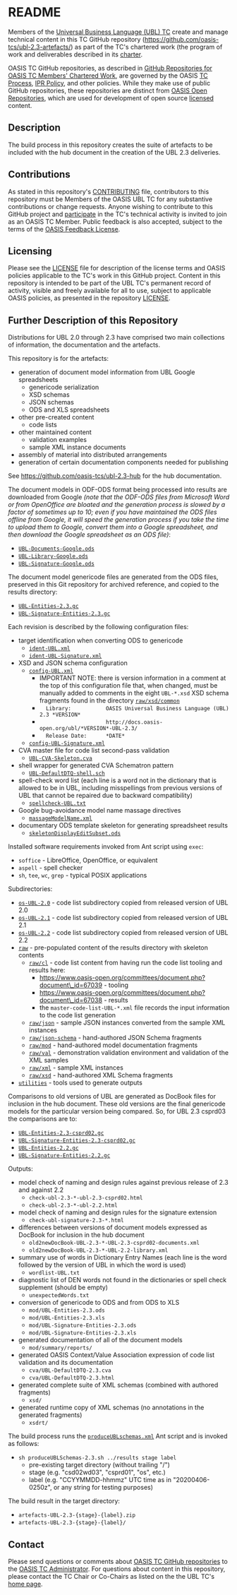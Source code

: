 # README

Members of the [Universal Business Language (UBL) TC](https://www.oasis-open.org/committees/ubl/) 
create and manage technical content in this TC GitHub repository (https://github.com/oasis-tcs/ubl-2.3-artefacts/) 
as part of the TC's chartered work (the program of work and deliverables described in its 
[charter](https://www.oasis-open.org/committees/ubl/charter.php).

OASIS TC GitHub repositories, as described in 
[GitHub Repositories for OASIS TC Members' Chartered Work](https://www.oasis-open.org/resources/tcadmin/github-repositories-for-oasis-tc-members-chartered-work), 
are governed by the OASIS [TC Process](https://www.oasis-open.org/policies-guidelines/tc-process), [IPR Policy](https://www.oasis-open.org/policies-guidelines/ipr), 
and other policies. While they make use of public GitHub repositories, these repositories are distinct from 
[OASIS Open Repositories](https://www.oasis-open.org/resources/open-repositories), which are used for 
development of open source [licensed](https://www.oasis-open.org/resources/open-repositories/licenses) 
content.

## Description


The build process in this repository creates the suite of artefacts to be included with the hub document 
in the creation of the UBL 2.3 deliveries. 

## Contributions

As stated in this repository's 
[CONTRIBUTING](https://github.com/oasis-tcs/ubl-2.3-artefacts/blob/master/CONTRIBUTING.md) file, 
contributors to this repository must be Members of the OASIS UBL TC for any substantive contributions 
or change requests.  Anyone wishing to contribute to this GitHub project and 
[participate](https://www.oasis-open.org/join/participation-instructions) in the TC's technical 
activity is invited to join as an OASIS TC Member. Public feedback is also accepted, 
subject to the terms of the 
[OASIS Feedback License](https://www.oasis-open.org/policies-guidelines/ipr#appendixa). 

## Licensing

Please see the [LICENSE](https://github.com/oasis-tcs/ubl-2.3-artefacts/blob/master/LICENSE.md) file 
for description of the license terms and OASIS policies applicable to the TC's work in this GitHub 
project. Content in this repository is intended to be part of the UBL TC's permanent record of activity, 
visible and freely available for all to use, subject to applicable OASIS policies, as presented in the 
repository [LICENSE](https://github.com/oasis-tcs/ubl-2.3-artefacts/blob/master/LICENSE.md). 

## Further Description of this Repository

Distributions for UBL 2.0 through 2.3 have comprised two main collections of information, the documentation and the artefacts.

This repository is for the artefacts:
- generation of document model information from UBL Google spreadsheets
  - genericode serialization
  - XSD schemas
  - JSON schemas
  - ODS and XLS spreadsheets
- other pre-created content
  - code lists
- other maintained content
  - validation examples
  - sample XML instance documents
- assembly of material into distributed arrangements
- generation of certain documentation components needed for publishing

See https://github.com/oasis-tcs/ubl-2.3-hub for the hub documentation.

The document models in ODF-ODS format being processed into results are downloaded from Google _(note that the ODF-ODS files from Microsoft Word or from OpenOffice are bloated and the generation process is slowed by a factor of sometimes up to 10; even if you have maintained the ODS files offline from Google, it will speed the generation process if you take the time to upload them to Google, convert them into a Google spreadsheet, and then download the Google spreadsheet as an ODS file)_:
- [`UBL-Documents-Google.ods`]( UBL-Documents-Google.ods )
- [`UBL-Library-Google.ods`]( UBL-Library-Google.ods )
- [`UBL-Signature-Google.ods`]( UBL-Signature-Google.ods )

The document model genericode files are generated from the ODS files, preserved in this Git repository for archived reference, and copied to the results directory:
- [`UBL-Entities-2.3.gc`]( UBL-Entities-2.3.gc )
- [`UBL-Signature-Entities-2.3.gc`]( UBL-Signature-Entities-2.3.gc )

Each revision is described by the following configuration files:
- target identification when converting ODS to genericode
  - [`ident-UBL.xml`]( ident-UBL.xml ) 
  - [`ident-UBL-Signature.xml`]( ident-UBL-Signature.xml )
- XSD and JSON schema configuration
  - [`config-UBL.xml`]( config-UBL.xml )
    - IMPORTANT NOTE: there is version information in a comment at the top of this configuration file that, when changed, must be manually added to comments in the eight `UBL-*.xsd` XSD schema fragments found in the directory [`raw/xsd/common`]( raw/xsd/common )
    - `  Library:           OASIS Universal Business Language (UBL) 2.3 *VERSION*`
    - `                     http://docs.oasis-open.org/ubl/*VERSION*-UBL-2.3/`
    - `  Release Date:      *DATE*`
  - [`config-UBL-Signature.xml`]( config-UBL-Signature.xml )
- CVA master file for code list second-pass validation
  - [`UBL-CVA-Skeleton.cva`]( UBL-CVA-Skeleton.cva )
- shell wrapper for generated CVA Schematron pattern
  - [`UBL-DefaultDTQ-shell.sch`]( UBL-DefaultDTQ-shell.sch )
- spell-check word list (each line is a word not in the dictionary that is allowed to be in UBL, including misspellings from previous versions of UBL that cannot be repaired due to backward compatibility)
  - [`spellcheck-UBL.txt`]( spellcheck-UBL.txt )
- Google bug-avoidance model name massage directives
  - [`massageModelName.xml`]( massageModelName.xml )
- documentary ODS template skeleton for generating spreadsheet results
  - [`skeletonDisplayEditSubset.ods`]( skeletonDisplayEditSubset.ods )

Installed software requirements invoked from Ant script using `exec`:
- `soffice` - LibreOffice, OpenOffice, or equivalent
- `aspell` - spell checker
- `sh`, `tee`, `wc`, `grep` - typical POSIX applications

Subdirectories:
- [`os-UBL-2.0`]( os-UBL-2.0 ) - code list subdirectory copied from released version of UBL 2.0
- [`os-UBL-2.1`]( os-UBL-2.1 ) - code list subdirectory copied from released version of UBL 2.1
- [`os-UBL-2.2`]( os-UBL-2.2 ) - code list subdirectory copied from released version of UBL 2.2
- [`raw`]( raw ) - pre-populated content of the results directory with skeleton contents
  - [`raw/cl`]( raw/cl ) - code list content from having run the code list tooling and results here:
    - https://www.oasis-open.org/committees/document.php?document\_id=67039 - tooling
    - https://www.oasis-open.org/committees/document.php?document\_id=67038 - results
    - the `master-code-list-UBL-*.xml` file records the input information to the code list generation 
  - [`raw/json`]( raw/json ) - sample JSON instances converted from the sample XML instances
  - [`raw/json-schema`]( raw/json-schema ) - hand-authored JSON Schema fragments
  - [`raw/mod`]( raw/mod ) - hand-authored model documentation fragments
  - [`raw/val`]( raw/val ) - demonstration validation environment and validation of the XML samples
  - [`raw/xml`]( raw/xml ) - sample XML instances
  - [`raw/xsd`]( raw/xsd ) - hand-authored XML Schema fragments
- [`utilities`]( utilities ) - tools used to generate outputs

Comparisons to old versions of UBL are generated as DocBook files for inclusion in the hub document. These old versions are the final genericode models for the particular version being compared. So, for UBL 2.3 csprd03 the comparisons are to:
- [`UBL-Entities-2.3-csprd02.gc`]( UBL-Entities-2.3-csprd02.gc )
- [`UBL-Signature-Entities-2.3-csprd02.gc`]( UBL-Signature-Entities-2.3-csprd02.gc )
- [`UBL-Entities-2.2.gc`]( UBL-Entities-2.2.gc )
- [`UBL-Signature-Entities-2.2.gc`]( UBL-Signature-Entities-2.2.gc )

Outputs:
- model check of naming and design rules against previous release of 2.3 and against 2.2
  - `check-ubl-2.3-*-ubl-2.3-csprd02.html`
  - `check-ubl-2.3-*-ubl-2.2.html`
- model check of naming and design rules for the signature extension
  - `check-ubl-signature-2.3-*.html`
- differences between versions of document models expressed as DocBook for inclusion in the hub document
  - `old2newDocBook-UBL-2.3-*-UBL-2.3-csprd02-documents.xml`
  - `old2newDocBook-UBL-2.3-*-UBL-2.2-library.xml`
- summary use of words in Dictionary Entry Names (each line is the word followed by the version of UBL in which the word is used)
  - `wordlist-UBL.txt`
- diagnostic list of DEN words not found in the dictionaries or spell check supplement (should be empty)
  - `unexpectedWords.txt`
- conversion of genericode to ODS and from ODS to XLS
  - `mod/UBL-Entities-2.3.ods`
  - `mod/UBL-Entities-2.3.xls`
  - `mod/UBL-Signature-Entities-2.3.ods`
  - `mod/UBL-Signature-Entities-2.3.xls`
- generated documentation of all of the document models
  - `mod/summary/reports/`
- generated OASIS Context/Value Association expression of code list validation and its documentation
  - `cva/UBL-DefaultDTQ-2.3.cva`
  - `cva/UBL-DefaultDTQ-2.3.html`
- generated complete suite of XML schemas (combined with authored fragments)
  - `xsd/`
- generated runtime copy of XML schemas (no annotations in the generated fragments)
  - `xsdrt/`

The build process runs the [`produceUBLschemas.xml`]( produceUBLschemas.xml ) Ant script and is invoked as follows:
- `sh produceUBLSchemas-2.3.sh ../results stage label`
  - pre-existing target directory (without trailing "/")
  - stage (e.g. "csd02wd03", "csprd01", "os", etc.)
  - label (e.g. "CCYYMMDD-hhmmz" UTC time as in "20200406-0250z", or any string for testing purposes)

The build result in the target directory:
- `artefacts-UBL-2.3-{stage}-{label}.zip`
- `artefacts-UBL-2.3-{stage}-{label}/`

## Contact

Please send questions or comments about 
[OASIS TC GitHub repositories](https://www.oasis-open.org/resources/tcadmin/github-repositories-for-oasis-tc-members-chartered-work) 
to the [OASIS TC Administrator](mailto:tc-admin@oasis-open.org).  For questions about content in this 
repository, please contact the TC Chair or Co-Chairs as listed on the the UBL TC's 
[home page](https://www.oasis-open.org/committees/ubl/).
